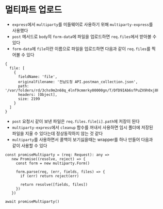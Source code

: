 # 멀티파트 업로드

- `express`에서 `multiparty`를 미들웨어로 사용하기 위해 `multiparty-express`를 사용했다
- `post` 메서드로 `body`의 `form-data`에 파일을 업로드하면 `req.files`에서 받아볼 수 있다
- `form-data`에 `file`이란 이름으로 파일을 업로드하면 다음과 같이 `req.files`를 찍어볼 수 있다

```tsx
{
  file: [
    {
      fieldName: 'file',
      originalFilename: '전남도청 API.postman_collection.json',
      path: '/var/folders/rd/3chs9m2n68q_4lnf9cmmrky00000gn/T/DfD9IAb6sfPuZX9h0xj8FsJu.json',
      headers: [Object],
      size: 2199
    }
  ]
}
```

- `post` 요청시 같이 보낸 파일은 `req.files.file[i].path`에 저장이 된다
- `multiparty-express`에서 `cleanup` 함수를 꺼내서 사용하면 임시 폴더에 저장된 파일을 지울 수 있다는데 정상동작하지 않는 것 같다
- `multiparty`를 사용하면서 콜백이 보기싫을때는 wrapper를 하나 만들어 다음과 같이 사용할 수 있다

```tsx
const promiseMultiparty = (req: Request): any =>
   new Promise((resolve, reject) => {
     const form = new multiparty.Form()

     form.parse(req, (err, fields, files) => {
       if (err) return reject(err)

       return resolve([fields, files])
     })
   })

await promiseMultiparty()
```
